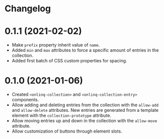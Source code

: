 # Changelog

# 0.1.1 (2021-02-02)

* Make `prefix` property inherit value of `name`.
* Added `min` and `max` attributes to force a specific amount of entries in the
  collection.
* Added first batch of CSS custom properties for spacing.

# 0.1.0 (2021-01-06)

* Created `<onlinq-collection>` and `<onlinq-collection-entry>` components.
* Allow adding and deleting entries from the collection with the `allow-add` and
  `allow-delete` attributes. New entries are generated from a template element
  with the `collection-prototype` attribute.
* Allow moving entries up and down in the collection with the `allow-move`
  attribute.
* Allow customization of buttons through element slots.  
